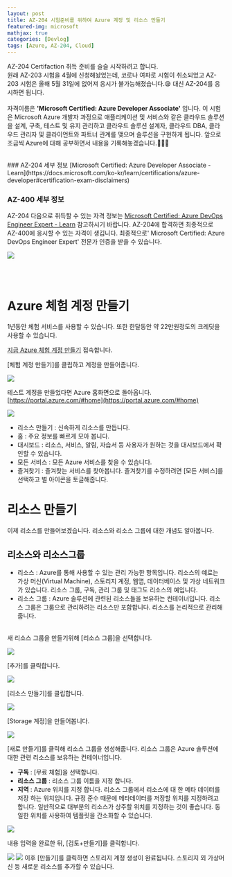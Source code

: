 ```yaml
---
layout: post
title: AZ-204 시험준비를 위하여 Azure 계정 및 리소스 만들기
featured-img: microsoft
mathjax: true
categories: [Devlog]
tags: [Azure, AZ-204, Cloud]
---
```


AZ-204 Certifaction 취득 준비를 슬슬 시작하려고 합니다. <br>
원래 AZ-203 시험을 4월에 신청해놨었는데, 코로나 여파로 시험이 취소되었고 AZ-203 시험은 올해 5월 31일에 없어져 응시가 불가능해졌습니다.😪 대신 AZ-204를 응시하면 됩니다.
<br><br>
자격이름은 <b>'Microsoft Certified: Azure Developer Associate'</b> 입니다. 
이 시험은 Microsoft Azure 개발자 과정으로 애플리케이션 및 서비스와 같은 클라우드 솔루션을 설계, 구축, 테스트 및 유지 관리하고 클라우드 솔루션 설계자, 클라우드 DBA, 클라우드 관리자 및 클라이언트와 파트너 관계를 맺으며 솔루션을 구현하게 됩니다.
앞으로 조금씩 Azure에 대해 공부하면서 내용을 기록해놓겠습니다.🙋🏻‍♀️

<br>
### AZ-204 세부 정보
[Microsoft Certified: Azure Developer Associate - Learn](https://docs.microsoft.com/ko-kr/learn/certifications/azure-developer#certification-exam-disclaimers)

<br>

### AZ-400 세부 정보
AZ-204 다음으로 취득할 수 있는 자격 정보는 
[Microsoft Certified: Azure DevOps Engineer Expert - Learn](https://docs.microsoft.com/ko-kr/learn/certifications/azure-devops) 참고하시기 바랍니다. AZ-204에 합격하면 
최종적으로 AZ-400에 응시할 수 있는 자격이 생깁니다. 최종적으로'
Microsoft Certified: Azure DevOps Engineer Expert' 전문가 인증을 받을 수 있습니다.

![](./../assets/img/posts/2020-05-14-16-10-02.png)

<br><br>

# Azure 체험 계정 만들기

1년동안 체험 서비스를 사용할 수 있습니다. 또한 한달동안 약 22만원정도의 크레딧을 사용할 수 있습니다.

[지금 Azure 체험 계정 만들기](https://azure.microsoft.com/ko-kr/free/) 접속합니다.

[체험 계정 만들기]를 클립하고 계정을 만들어줍니다.

![](./../assets/img/posts/2020-05-14-11-04-06.png)

테스트 계정을 만들었다면 Azure 홈화면으로 돌아옵니다.<br>
[https://portal.azure.com/#home](https://portal.azure.com/#home)

![](./../assets/img/posts/2020-05-14-11-04-55.png)

- 리소스 만들기 : 신속하게 리소스를 만듭니다.
- 홈 : 주요 정보를 빠르게 모아 봅니다.
- 대시보드 : 리소스, 서비스, 알림, 자습서 등 사용자가 원하는 것을 대시보드에서 확인할 수 있습니다.
- 모든 서비스 : 모든 Azure 서비스를 찾을 수 있습니다.
- 즐겨찾기 : 즐겨찾는 서비스를 찾아봅니다. 즐겨찾기를 수정하려면 [모든 서비스]를 선택하고 별 아이콘을 토글해줍니다.

# 리소스 만들기

이제 리소스를 만들어보겠습니다. 리소스와 리소스 그룹에 대한 개념도 알아봅니다.

## 리소스와 리소스그룹

- 리소스 : Azure를 통해 사용할 수 있는 관리 가능한 항목입니다. 리소스의 예로는 가상 머신(Virtual Machine), 스토리지 계정, 웹앱, 데이터베이스 및 가상 네트워크가 있습니다. 리소스 그룹, 구독, 관리 그룹 및 태그도 리소스의 예입니다.
- 리소스 그룹 : Azure 솔루션에 관련된 리소스들을 보유하는 컨테이너입니다. 리소스 그룹은 그룹으로 관리하려는 리소스만 포함합니다. 리소스를 논리적으로 관리해줍니다.

<br>
새 리소스 그룹을 만들기위해 [리소스 그룹]을 선택합니다.

![](./../assets/img/posts/2020-05-14-11-05-25.png)

[추가]를 클릭합니다.

![](./../assets/img/posts/2020-05-14-11-05-45.png)

[리소스 만들기]를 클립합니다.

![](./../assets/img/posts/2020-05-14-11-06-03.png)

[Storage 계정]을 만들어봅니다.

![](./../assets/img/posts/2020-05-14-11-06-19.png)

[새로 만들기]를 클릭해 리소스 그룹을 생성해줍니다. 리소스 그룹은 Azure 솔루션에 대한 관련 리소스를 보유하는 컨테이너입니다.

- **구독** : [무료 체험]을 선택합니다.
- **리소스 그룹** : 리소스 그룹 이름을 지정 합니다.
- **지역** : Azure 위치를 지정 합니다. 리소스 그룹에서 리소스에 대 한 메타 데이터를 저장 하는 위치입니다. 규정 준수 때문에 메타데이터를 저장할 위치를 지정하려고 합니다. 일반적으로 대부분의 리소스가 상주할 위치를 지정하는 것이 좋습니다. 동일한 위치를 사용하여 템플릿을 간소화할 수 있습니다.

![](./../assets/img/posts/2020-05-14-11-06-36.png)

내용 입력을 완료한 뒤, [검토+만들기]를 클릭합니다.

![](./../assets/img/posts/2020-05-14-11-06-50.png)
![](./../assets/img/posts/2020-05-14-11-08-04.png)
이후 [만들기]를 클릭하면 스토리지 계정 생성이 완료됩니다. 스토리지 외 가상머신 등 새로운 리소스를 추가할 수 있습니다.



<br><br><br><br>